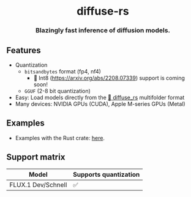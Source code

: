 <a name="top"></a>
<h1 align="center">
  diffuse-rs
</h1>

<h3 align="center">
Blazingly fast inference of diffusion models.
</h3>

## Features
- Quantization
  - `bitsandbytes` format (fp4, nf4)
    - 🚧 Int8 (https://arxiv.org/abs/2208.07339) support is coming soon!
  - `GGUF` (2-8 bit quantization)
- Easy: Load models directly from the [🤗 diffuse_rs](https://github.com/huggingface/diffuse_rs) multifolder format
- Many devices: NVIDIA GPUs (CUDA), Apple M-series GPUs (Metal)

## Examples
- Examples with the Rust crate: [here](diffuse_rs_examples/examples).

## Support matrix
| Model | Supports quantization |
| -- | -- |
| FLUX.1 Dev/Schnell | ✅ |
